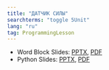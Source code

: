 ```yaml
---
title: "ДАТЧИК СИЛЫ"
searchterms: "toggle 5Unit"
lang: "ru"
tag: ProgrammingLesson
---
```

 <ul>
 <li class="ng-binding">Word Block Slides:
 <a href="ProgrammingLessons/ForceSensorRU.pptx">PPTX</a>,
 <a href="ProgrammingLessons/ForceSensorRU.pdf">PDF</a>
 </li>
 <li class="ng-binding">Python Slides:
 <a href="ProgrammingLessons/ForceSensorPyRU.pptx">PPTX</a>,
 <a href="ProgrammingLessons/ForceSensorPyRU.pdf">PDF</a>
 </li>
 </ul>
